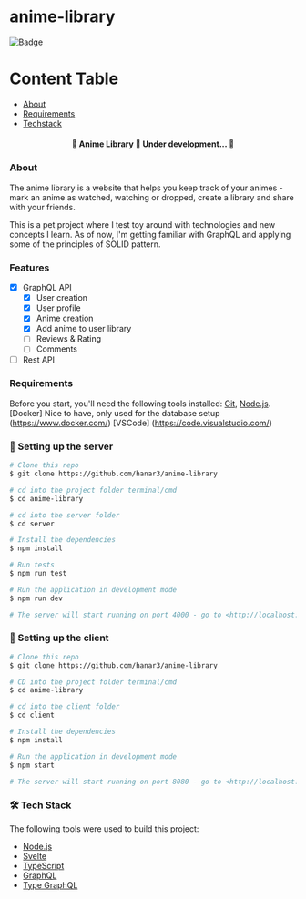 # anime-library

![Badge](https://img.shields.io/badge/Anime%20Library-Keep%20%20track%20of%20your%20animes-%237159c1?style=for-the-badge&logo=ghost)

Content Table
=================
<!--ts-->
   * [About](#about)
   * [Requirements](#requirements)
   * [Techstack](#tech-stack)
<!--te-->

<h4 align="center"> 
	🚧  Anime Library 🚀 Under development...  🚧
</h4>


### About

The anime library is a website that helps you keep track of your animes - mark an anime as watched, watching or dropped, create a library and share with your friends. 

This is a pet project where I test toy around with technologies and new concepts I learn. As of now, I'm getting familiar with GraphQL and applying some of the principles of SOLID pattern.

### Features
- [x] GraphQL API
  - [x] User creation
  - [x] User profile
  - [x] Anime creation
  - [x] Add anime to user library
  - [ ] Reviews & Rating
  - [ ] Comments
- [ ] Rest API

### Requirements

Before you start, you'll need the following tools installed:
[Git](https://git-scm.com), [Node.js](https://nodejs.org/en/).
[Docker] Nice to have, only used for the database setup (https://www.docker.com/)
[VSCode] (https://code.visualstudio.com/)

### 🎲 Setting up the server

```bash
# Clone this repo
$ git clone https://github.com/hanar3/anime-library

# cd into the project folder terminal/cmd
$ cd anime-library

# cd into the server folder
$ cd server

# Install the dependencies
$ npm install

# Run tests
$ npm run test

# Run the application in development mode
$ npm run dev

# The server will start running on port 4000 - go to <http://localhost:4000/graphql> to start writing graphql queries
```

### 🎲 Setting up the client

```bash
# Clone this repo
$ git clone https://github.com/hanar3/anime-library

# CD into the project folder terminal/cmd
$ cd anime-library

# cd into the client folder
$ cd client

# Install the dependencies
$ npm install

# Run the application in development mode
$ npm start

# The server will start running on port 8080 - go to <http://localhost:8080/>
```


### 🛠 Tech Stack

The following tools were used to build this project:

- [Node.js](https://nodejs.org/en/)
- [Svelte](https://svelte.dev/)
- [TypeScript](https://www.typescriptlang.org/)
- [GraphQL](https://graphql.org/)
- [Type GraphQL](https://https://typegraphql.com/)
